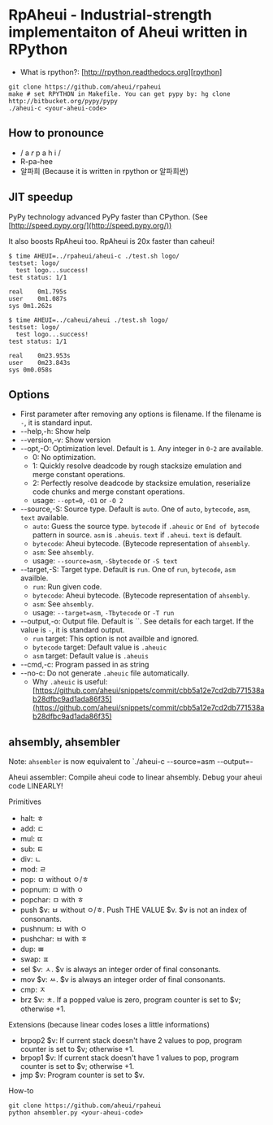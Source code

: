 RpAheui - Industrial-strength implementaiton of Aheui written in RPython
====

* What is rpython?: [http://rpython.readthedocs.org][rpython]

```
git clone https://github.com/aheui/rpaheui
make # set RPYTHON in Makefile. You can get pypy by: hg clone http://bitbucket.org/pypy/pypy
./aheui-c <your-aheui-code>
```

How to pronounce
----
- / a _r_ p a h i /
- R-pa-hee
- 알파희 (Because it is written in rpython or 알파희썬)

JIT speedup
----
PyPy technology advanced PyPy faster than CPython. (See [http://speed.pypy.org/](http://speed.pypy.org/))

It also boosts RpAheui too. RpAheui is 20x faster than caheui!

```
$ time AHEUI=../rpaheui/aheui-c ./test.sh logo/
testset: logo/
  test logo...success!
test status: 1/1

real	0m1.795s
user	0m1.087s
sys	0m1.262s
```

```
$ time AHEUI=../caheui/aheui ./test.sh logo/
testset: logo/
  test logo...success!
test status: 1/1

real	0m23.953s
user	0m23.843s
sys	0m0.058s
```

Options
----
- First parameter after removing any options is filename. If the filename is `-`, it is standard input.
- --help,-h: Show help
- --version,-v: Show version
- --opt,-O: Optimization level. Default is `1`. Any integer in `0`-`2` are available.
  - 0: No optimization.
  - 1: Quickly resolve deadcode by rough stacksize emulation and merge constant operations.
  - 2: Perfectly resolve deadcode by stacksize emulation, reserialize code chunks and merge constant operations.
  - usage: `--opt=0`, `-O1` or `-O 2`
- --source,-S: Source type. Default is `auto`. One of `auto`, `bytecode`, `asm`, `text` available.
  - `auto`: Guess the source type. `bytecode` if `.aheuic` or `End of bytecode` pattern in source. `asm` is `.aheuis`. `text` if `.aheui`. `text` is default.
  - `bytecode`: Aheui bytecode. (Bytecode representation of `ahsembly`.
  - `asm`: See `ahsembly`.
  - usage: `--source=asm`, `-Sbytecode` or `-S text`
- --target,-S: Target type. Default is `run`. One of `run`, `bytecode`, `asm` availble.
  - `run`: Run given code.
  - `bytecode`: Aheui bytecode. (Bytecode representation of `ahsembly`.
  - `asm`: See `ahsembly`.
  - usage: `--target=asm`, `-Tbytecode` or `-T run`
- --output,-o: Output file. Default is ``. See details for each target. If the value is `-`, it is standard output.
  - `run` target: This option is not availble and ignored.
  - `bytecode` target: Default value is `.aheuic`
  - `asm` target: Default value is `.aheuis`
- --cmd,-c: Program passed in as string
- --no-c: Do not generate `.aheuic` file automatically.
  - Why `.aheuic` is useful: [https://github.com/aheui/snippets/commit/cbb5a12e7cd2db771538ab28dfbc9ad1ada86f35](https://github.com/aheui/snippets/commit/cbb5a12e7cd2db771538ab28dfbc9ad1ada86f35)

ahsembly, ahsembler
----
Note: `ahsembler` is now equivalent to `./aheui-c --source=asm --output=-

Aheui assembler: Compile aheui code to linear ahsembly.
Debug your aheui code LINEARLY!

Primitives

- halt: ㅎ
- add: ㄷ
- mul: ㄸ
- sub: ㅌ
- div: ㄴ
- mod: ㄹ
- pop: ㅁ without ㅇ/ㅎ
- popnum: ㅁ with ㅇ
- popchar: ㅁ with ㅎ
- push $v: ㅂ without ㅇ/ㅎ. Push THE VALUE $v. $v is not an index of consonants.
- pushnum: ㅂ with ㅇ
- pushchar: ㅂ with ㅎ
- dup: ㅃ
- swap: ㅍ
- sel $v: ㅅ. $v is always an integer order of final consonants.
- mov $v: ㅆ. $v is always an integer order of final consonants.
- cmp: ㅈ
- brz $v: ㅊ. If a popped value is zero, program counter is set to $v; otherwise +1.

Extensions (because linear codes loses a little informations)

- brpop2 $v: If current stack doesn't have 2 values to pop, program counter is set to $v; otherwise +1.
- brpop1 $v: If current stack doesn't have 1 values to pop, program counter is set to $v; otherwise +1.
- jmp $v: Program counter is set to $v.

How-to

```
git clone https://github.com/aheui/rpaheui
python ahsembler.py <your-aheui-code>
```

 [rpython]: http://rpython.readthedocs.org